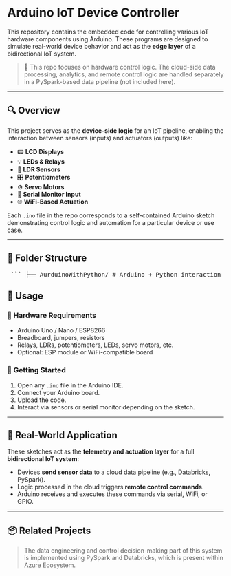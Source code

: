 # Arduino IoT Device Controller

This repository contains the embedded code for controlling various IoT hardware components using Arduino. These programs are designed to simulate real-world device behavior and act as the **edge layer** of a bidirectional IoT system.

> 🔧 This repo focuses on hardware control logic. The cloud-side data processing, analytics, and remote control logic are handled separately in a PySpark-based data pipeline (not included here).

---

## 🔍 Overview

This project serves as the **device-side logic** for an IoT pipeline, enabling the interaction between sensors (inputs) and actuators (outputs) like:

- 📟 **LCD Displays**
- 💡 **LEDs & Relays**
- 🔆 **LDR Sensors**
- 🎛️ **Potentiometers**
- ⚙️ **Servo Motors**
- 🧠 **Serial Monitor Input**
- 🌐 **WiFi-Based Actuation**

Each `.ino` file in the repo corresponds to a self-contained Arduino sketch demonstrating control logic and automation for a particular device or use case.

---

## 📁 Folder Structure

<pre> ``` ├── AurduinoWithPython/ # Arduino + Python interaction ├── AutomatedDoorLocking/ # Door locking via relay ├── BasicWiFiManager/ # WiFi manager logic ├── LCD/ # LCD display text ├── LCDAreaPerimeter/ # Area + perimeter calculator ├── LCDBasedVoltMeter/ # Voltage measurement on LCD ├── LDR/ # Basic LDR sensing ├── LDRControlledActuator/ # LDR triggering actuators ├── LEDOverWiFi/ # WiFi-controlled LED ├── PotentioMeter/ # Analog reading from potentiometer ├── PotentioMeter2/ # Extended potentiometer logic ├── PwdChecker/ # Password-protected logic ├── RelayOverWiFi1/ # Relay control over WiFi ├── RelayOverWiFi2/ # Variation with different logic ├── RelayWithToggleSwitch/ # Manual relay toggle ├── RelayWithToggleSwitchX2/ # Dual toggle switch control ├── SerialMonitorBasedRelayOp/ # Serial-triggered relay operation ├── ServoMotor/ # Control servo position ├── TiltSwitch/ # Tilt-based state trigger ├── TimerUpFrontToggle/ # Timed relay toggle └── ToggleSwitchOnOff/ # Basic on/off switch control ``` </pre>

## 🚀 Usage

### 🔌 Hardware Requirements

- Arduino Uno / Nano / ESP8266
- Breadboard, jumpers, resistors
- Relays, LDRs, potentiometers, LEDs, servo motors, etc.
- Optional: ESP module or WiFi-compatible board

### 🧪 Getting Started

1. Open any `.ino` file in the Arduino IDE.
2. Connect your Arduino board.
3. Upload the code.
4. Interact via sensors or serial monitor depending on the sketch.

---

## 🔄 Real-World Application

These sketches act as the **telemetry and actuation layer** for a full **bidirectional IoT system**:

- Devices **send sensor data** to a cloud data pipeline (e.g., Databricks, PySpark).
- Logic processed in the cloud triggers **remote control commands**.
- Arduino receives and executes these commands via serial, WiFi, or GPIO.

---

## 📦 Related Projects

> The data engineering and control decision-making part of this system is implemented using PySpark and Databricks, which is present within Azure Ecosystem.
